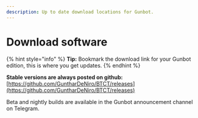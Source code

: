 ```yaml
---
description: Up to date download locations for Gunbot.
---
```


# Download software

{% hint style="info" %}
**Tip:** Bookmark the download link for your Gunbot edition, this is where you get updates.
{% endhint %}

**Stable versions are always posted on github:** [https://github.com/GuntharDeNiro/BTCT/releases](https://github.com/GuntharDeNiro/BTCT/releases)

Beta and nightly builds are available in the Gunbot announcement channel on Telegram.



